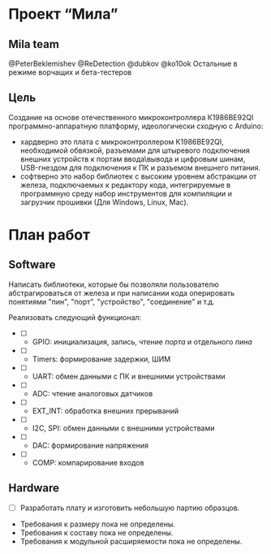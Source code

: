 Проект “Мила”
=====

Mila team
-----
@PeterBeklemishev @ReDetection @dubkov @ko10ok 
Остальные в режиме ворчащих и бета-тестеров

Цель
-----
Cоздание на основе отечественного микроконтроллера К1986ВЕ92QI программно-аппаратную платформу, идеологически сходную с Arduino:
 + хардверно это плата с микроконтроллером К1986ВЕ92QI, необходимой обвязкой, разъемами для штыревого подключения внешних устройств к портам ввода\вывода и цифровым шинам, USB-гнездом для подключения к ПК и разъемом внешнего питания.
 + софтверно это набор библиотек с высоким уровнем абстракции от железа, подключаемых к редактору кода, интегрируемые в программную среду набор инструментов для компиляции и загрузчик прошивки (Для Windows, Linux, Mac). 

План работ
=====

Software
-----
Написать библиотеки, которые бы позволяли пользователю абстрагироваться от железа и при написании кода оперировать понятиями "пин", "порт", "устройство", "соединение" и т.д.

Реализовать следующий функционал:
- [ ] + GPIO: инициализация, запись, чтение *порта* и отдельного *пина*
- [ ] + Timers: формирование задержки, ШИМ
- [ ] + UART: обмен данными с ПК и внешними устройствами
- [ ] + ADC: чтение аналоговых датчиков
- [ ] + EXT_INT: обработка внешних прерываний
- [ ] + I2C, SPI: обмен данными с внешними устройствами
- [ ] + DAC: формирование напряжения
- [ ] + COMP: компарирование входов

Hardware
-----
- [ ] Разработать плату и изготовить небольшую партию образцов. 
 + Требования к размеру пока не определены. 
 + Требования к составу пока не определены. 
 + Требования к модульной расширяемости пока не определены.
